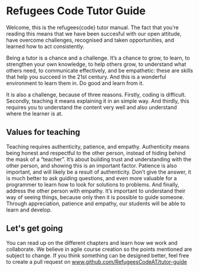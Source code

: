 # Refugees Code Tutor Guide

Welcome, this is the refugees{code} tutor manual. The fact that you’re reading this means that we have been succesful with our open attitude, have overcome challenges, recognised and taken opportunities, and learned how to act consistently.

Being a tutor is a chance and a challenge. It’s a chance to grow, to learn, to strengthen your own knowledge, to help others grow, to understand what others need, to communicate effectively, and be empathetic: these are skills that help you succeed in the 21st century. And this is a wonderful environment to learn them in. Do good and learn from it.

It is also a challenge, because of three reasons. Firstly, coding is difficult. Secondly, teaching it means explaining it in an simple way. And thirdly, this requires you to understand the content very well and also understand where the learner is at.

## Values for teaching

Teaching requires authenticity, patience, and empathy. Authenticity means being honest and respectful to the other person, instead of hiding behind the mask of a “teacher”. It’s about building trust and understanding with the other person, and showing this is an important factor. Patience is also important, and will likely be a result of authenticity. Don’t give the answer, it is much better to ask guiding questions, and even more valuable for a programmer to learn how to look for solutions to problems. And finally, address the other person with empathy. It’s important to understand their way of seeing things, because only then it is possible to guide someone. Through appreciation, patience and empathy, our students will be able to learn and develop.

## Let's get going

You can read up on the different chapters and learn how we work and collaborate. We believe in agile course creation so the points mentioned are subject to change. If you think something can be designed better, feel free to create a pull request on www.github.com/RefugeesCodeAT/tutor-guide




